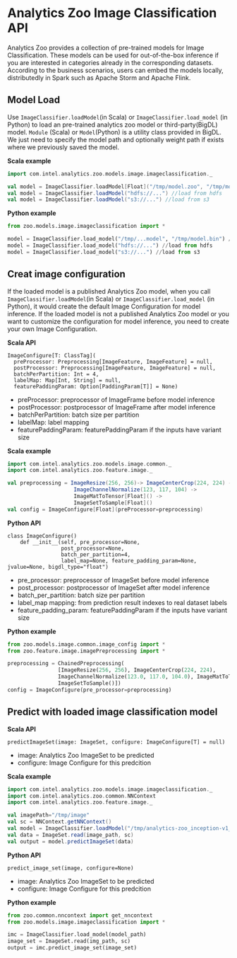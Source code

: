 # Analytics Zoo Image Classification API

Analytics Zoo provides a collection of pre-trained models for Image Classification. These models can be used for out-of-the-box inference if you are interested in categories already in the corresponding datasets. According to the business scenarios, users can embed the models locally, distributedly in Spark such as Apache Storm and Apache Flink.

## Model Load

Use `ImageClassifier.loadModel`(in Scala) or `ImageClassifier.load_model` (in Python) to load an pre-trained analytics zoo model or third-party(BigDL) model.  `Module` (Scala) or `Model`(Python) is a utility class provided in BigDL. We just need to specify the model path and optionally weight path if exists where we previously saved the model.

**Scala example**
```scala
import com.intel.analytics.zoo.models.image.imageclassification._

val model = ImageClassifier.loadModel[Float]("/tmp/model.zoo", "/tmp/model.bin") //load from local fs
val model = ImageClassifier.loadModel("hdfs://...") //load from hdfs
val model = ImageClassifier.loadModel("s3://...") //load from s3
```

**Python example**
```python
from zoo.models.image.imageclassification import *

model = ImageClassifier.load_model("/tmp/...model", "/tmp/model.bin") //load from local fs
model = ImageClassifier.load_model("hdfs://...") //load from hdfs
model = ImageClassifier.load_model("s3://...") //load from s3
```

## Creat image configuration
If the loaded model is a published Analytics Zoo model, when you call `ImageClassifier.loadModel`(in Scala) or `ImageClassifier.load_model` (in Python), it would create the default Image Configuration for model inference. If the loaded model is not a published Analytics Zoo model or you want to customize the configuration for model inference, you need to create your own Image Configuration. 

**Scala API**
```
ImageConfigure[T: ClassTag](
  preProcessor: Preprocessing[ImageFeature, ImageFeature] = null,
  postProcessor: Preprocessing[ImageFeature, ImageFeature] = null,
  batchPerPartition: Int = 4,
  labelMap: Map[Int, String] = null,
  featurePaddingParam: Option[PaddingParam[T]] = None)
```
* preProcessor: preprocessor of ImageFrame before model inference
* postProcessor: postprocessor of ImageFrame after model inference
* batchPerPartition: batch size per partition
* labelMap: label mapping
* featurePaddingParam: featurePaddingParam if the inputs have variant size

**Scala example**
```scala
import com.intel.analytics.zoo.models.image.common._
import com.intel.analytics.zoo.feature.image._

val preprocessing = ImageResize(256, 256)-> ImageCenterCrop(224, 224) ->
                     ImageChannelNormalize(123, 117, 104) ->
                     ImageMatToTensor[Float]() ->
                     ImageSetToSample[Float]()
val config = ImageConfigure[Float](preProcessor=preprocessing)
```


**Python API**
```
class ImageConfigure()
    def __init__(self, pre_processor=None,
                 post_processor=None,
                 batch_per_partition=4,
                 label_map=None, feature_padding_param=None, jvalue=None, bigdl_type="float")
```
* pre_processor:  preprocessor of ImageSet before model inference
* post_processor:  postprocessor of ImageSet after model inference
* batch_per_partition:  batch size per partition
* label_map mapping:  from prediction result indexes to real dataset labels
* feature_padding_param:  featurePaddingParam if the inputs have variant size

**Python example**
```python
from zoo.models.image.common.image_config import *
from zoo.feature.image.imagePreprocessing import *

preprocessing = ChainedPreprocessing(
                [ImageResize(256, 256), ImageCenterCrop(224, 224),
                ImageChannelNormalize(123.0, 117.0, 104.0), ImageMatToTensor(),
                ImageSetToSample()])
config = ImageConfigure(pre_processor=preprocessing) 
```

## Predict with loaded image classification model

**Scala API**
```
predictImageSet(image: ImageSet, configure: ImageConfigure[T] = null)
```
* image:  Analytics Zoo ImageSet to be predicted
* configure: Image Configure for this  predcition

**Scala example**
```scala
import com.intel.analytics.zoo.models.image.imageclassification._
import com.intel.analytics.zoo.common.NNContext
import com.intel.analytics.zoo.feature.image._

val imagePath="/tmp/image"
val sc = NNContext.getNNContext()
val model = ImageClassifier.loadModel("/tmp/analytics-zoo_inception-v1_imagenet_0.1.0") 
val data = ImageSet.read(image_path, sc)
val output = model.predictImageSet(data)
```


**Python API**
```
predict_image_set(image, configure=None)
```
* image:  Analytics Zoo ImageSet to be predicted
* configure: Image Configure for this  predcition

**Python example**
```python
from zoo.common.nncontext import get_nncontext
from zoo.models.image.imageclassification import *

imc = ImageClassifier.load_model(model_path)
image_set = ImageSet.read(img_path, sc)
output = imc.predict_image_set(image_set)
``` 